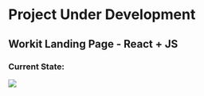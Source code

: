 <h1>Project Under Development</h1>
<h2>Workit Landing Page - React + JS</h2>
<h3>Current State:</h3>
<img src="./readme-assets/rocketseat-reactjs.gif" />